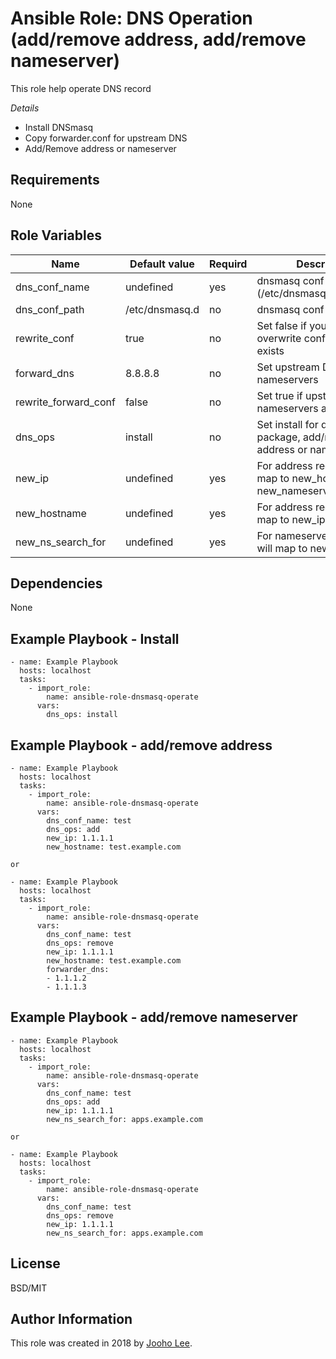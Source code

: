 Ansible Role: DNS Operation (add/remove address, add/remove nameserver)
=========

This role help operate DNS record

*Details*
- Install DNSmasq
- Copy forwarder.conf for upstream DNS
- Add/Remove address or nameserver

Requirements
------------
None

Role Variables
--------------

| Name                 | Default value  | Requird | Description                                                                  |
| -------------------- | -------------- | ------- | ---------------------------------------------------------------------------- |
| dns_conf_name        | undefined      | yes     | dnsmasq conf file (/etc/dnsmasq.d/file.conf)                                 |
| dns_conf_path        | /etc/dnsmasq.d | no      | dnsmasq conf path                                                            |
| rewrite_conf         | true           | no      | Set false if you don't want to overwrite conf file when it exists            |
| forward_dns          | 8.8.8.8        | no      | Set upstream DNS nameservers                                                 |
| rewrite_forward_conf | false          | no      | Set true if upstream DNS nameservers are changed                             |
| dns_ops              | install        | no      | Set install for dnsmasq package, add/remove for address or nameserver        |
| new_ip               | undefined      | yes     | For address record, it will map to new_hostname or new_nameserver_search_for |
| new_hostname         | undefined      | yes     | For address record, it will map to new_ip                                    |
| new_ns_search_for    | undefined      | yes     | For nameserver recode, it will map to new_ip                                 |

Dependencies
------------

None


Example Playbook - Install
----------------
~~~
- name: Example Playbook
  hosts: localhost
  tasks:
    - import_role:
        name: ansible-role-dnsmasq-operate
      vars:
        dns_ops: install
~~~

Example Playbook - add/remove address
----------------
~~~
- name: Example Playbook
  hosts: localhost
  tasks:
    - import_role:
        name: ansible-role-dnsmasq-operate
      vars:
        dns_conf_name: test
        dns_ops: add
        new_ip: 1.1.1.1
        new_hostname: test.example.com

or

- name: Example Playbook
  hosts: localhost
  tasks:
    - import_role:
        name: ansible-role-dnsmasq-operate
      vars:
        dns_conf_name: test
        dns_ops: remove
        new_ip: 1.1.1.1
        new_hostname: test.example.com
        forwarder_dns:
        - 1.1.1.2
        - 1.1.1.3
~~~



Example Playbook - add/remove nameserver
----------------
~~~
- name: Example Playbook
  hosts: localhost
  tasks:
    - import_role:
        name: ansible-role-dnsmasq-operate
      vars:
        dns_conf_name: test
        dns_ops: add
        new_ip: 1.1.1.1
        new_ns_search_for: apps.example.com

or

- name: Example Playbook
  hosts: localhost
  tasks:
    - import_role:
        name: ansible-role-dnsmasq-operate
      vars:
        dns_conf_name: test
        dns_ops: remove
        new_ip: 1.1.1.1
        new_ns_search_for: apps.example.com
~~~



License
-------

BSD/MIT

Author Information
------------------

This role was created in 2018 by [Jooho Lee](http://github.com/jooho).
